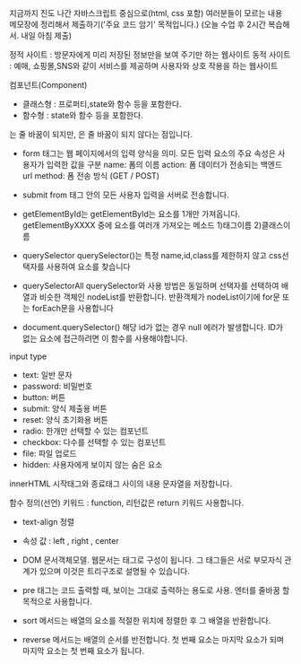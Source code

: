 지금까지 진도 나간 자바스크립트 중심으로(html, css 포함)
여러분들이 모르는 내용 메모장에 정리해서 제출하기('주요 코드 암기' 목적입니다.)
(오늘 수업 후 2시간 복습해서. 내일 아침 제출)

정적 사이트 : 방문자에게 미리 저장된 정보만을 보여 주기만 하는 웹사이트
동적 사이트 : 예매, 쇼핑몰,SNS와 같이 서비스를 제공하며 사용자와 상호 작용을 하는 웹사이트

컴포넌트(Component)
 - 클래스형 : 프로퍼티,state와 함수 등을 포함한다.
 - 함수형 : state와 함수 등을 포함한다.


<div>는 줄 바꿈이 되지만, <span>은 줄 바꿈이 되지 않다는 점입니다.

 - form
태그는 웹 페이지에서의 입력 양식을 의미. 
모든 입력 요소의 주요 속성은 사용자가 입력한 값을 구분
name: 폼의 이름
action: 폼 데이터가 전송되는 백엔드 url
method: 폼 전송 방식 (GET / POST)

 - submit
from 태그 안의 모든 사용자 입력을 서버로 전송합니다.


 - getElementById는
getElementById는 요소를 1개만 가져옵니다.
getElementByXXXX 중에 요소를 여러개 가져오는 메소드 1)태그이름 2)클래스이름

 - querySelector
querySelector()는 특정 name,id,class를 제한하지 않고 css선택자를 사용하여 요소를 찾습니다

 - querySelectorAll
querySelector와 사용 방법은 동일하며 선택자를 선택하여 배열과 비슷한 객체인 nodeList를 반환합니다. 반환객체가 nodeList이기에 for문 또는 forEach문을 사용합니다

 - document.querySelector()
해당 id가 없는 경우 null 에러가 발생합니다. ID가 없는 요소에 접근하려면 이 함수를 사용해야합니다.


input type
- text: 일반 문자
- password: 비밀번호
- button: 버튼
- submit: 양식 제출용 버튼
- reset: 양식 초기화용 버튼
- radio: 한개만 선택할 수 있는 컴포넌트
- checkbox: 다수를 선택할 수 있는 컴포넌트
- file: 파일 업로드
- hidden: 사용자에게 보이지 않는 숨은 요소


innerHTML 
시작태그와 종료태그 사이의 내용 문자열을 저장합니다.

함수 정의(선언) 키워드 : function, 리턴값은 return 키워드 사용합니다.

- text-align 정렬 
-  속성 값 : left , right , center 

 - DOM 
문서객체모델. 웹문서는 태그로 구성이 됩니다. 그 태그들은 서로 부모자식 관계가 있으며 이것은 트리구조로 설명될 수 있습니다.

 - pre 
태그는 코드 출력할 때, 보이는 그대로 출력하는 용도로 사용. 엔터를 줄바꿈 할 목적으로 사용합니다.

 - sort
 메서드는 배열의 요소를 적절한 위치에 정렬한 후 그 배열을 반환합니다.
 
 - reverse
 메서드는 배열의 순서를 반전합니다. 첫 번째 요소는 마지막 요소가 되며 마지막 요소는 첫 번째 요소가 됩니다.